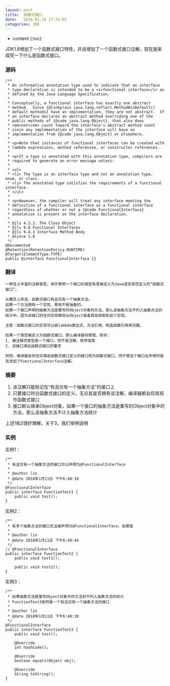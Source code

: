 ```yaml
---
layout: post
title:  函数式接口
date:   2018-01-10 17:33:05
categories: JDK
---
```


* content
{:toc}

JDK1.8增加了一个函数式接口特性，并且增加了一个函数式接口注解，现在就来探究一下什么是函数式接口。
	
### 源码

	/**
	 * An informative annotation type used to indicate that an interface
	 * type declaration is intended to be a <i>functional interface</i> as
	 * defined by the Java Language Specification.
	 *
	 * Conceptually, a functional interface has exactly one abstract
	 * method.  Since {@linkplain java.lang.reflect.Method#isDefault()
	 * default methods} have an implementation, they are not abstract.  If
	 * an interface declares an abstract method overriding one of the
	 * public methods of {@code java.lang.Object}, that also does
	 * <em>not</em> count toward the interface's abstract method count
	 * since any implementation of the interface will have an
	 * implementation from {@code java.lang.Object} or elsewhere.
	 *
	 * <p>Note that instances of functional interfaces can be created with
	 * lambda expressions, method references, or constructor references.
	 *
	 * <p>If a type is annotated with this annotation type, compilers are
	 * required to generate an error message unless:
	 *
	 * <ul>
	 * <li> The type is an interface type and not an annotation type, enum, or class.
	 * <li> The annotated type satisfies the requirements of a functional interface.
	 * </ul>
	 *
	 * <p>However, the compiler will treat any interface meeting the
	 * definition of a functional interface as a functional interface
	 * regardless of whether or not a {@code FunctionalInterface}
	 * annotation is present on the interface declaration.
	 *
	 * @jls 4.3.2. The Class Object
	 * @jls 9.8 Functional Interfaces
	 * @jls 9.4.3 Interface Method Body
	 * @since 1.8
	 */
	@Documented
	@Retention(RetentionPolicy.RUNTIME)
	@Target(ElementType.TYPE)
	public @interface FunctionalInterface {}
	
### 翻译
	
	一种含义丰富的注解类型，用于表明一个接口的类型有意被定义为Java语言规范定义的“函数式接口”。
	
	从概念上来说，函数式接口有且仅有一个抽象方法。
	如果一个方法拥有一个实现，那他不是抽象的。
	如果一个接口声明的抽象方法是重写的Object对象的方法，那么该抽象方法不列入抽象方法的统计中。因为该接口的任何实现都将从Object或者其他获取到这个实现。
	
	注意：函数式接口的实现可以由lambda表达式、方法引用、构造函数引用来创建。
	
	如果一个类型被定义为函数式接口，那么编译器将报错，除非：
	1. 被注解的类型是一个接口，而不是注解、枚举或类
	2. 该接口满足函数式接口的要求

	然而，编译器会将任何满足函数式接口定义的接口视为函数式接口，而不管这个接口在声明时是否添加了FunctionalInterface注解。
	
### 摘要

1. 该注解只能标记在“有且仅有一个抽象方法”的接口上
2. 只要接口符合函数式接口的定义，无论其是否拥有该注解，编译器都会将其视作函数式接口
3. 接口默认继承Object对象，如果一个接口的抽象方法是重写的Object对象中的方法，那么该抽象方法不计入抽象方法统计

上述1和2很好理解，关于3，我们举例说明

### 实例

实例1：

	/**
	 * 有且仅有一个抽象方法的接口可以声明为@FunctionalInterface
	 * 
	 * @author lin
	 * @date 2018年1月11日 下午6:48:10
	 */
	@FunctionalInterface
	public interface FunctionTest1 {
		public void test();
	}
	
实例2：
	
	/**
	 * 有多个抽象方法的接口无法被声明为@FunctionalInterface，会报错
	 * 
	 * @author lin
	 * @date 2018年1月11日 下午6:48:44
	 */
	// @FunctionalInterface
	public interface FunctionTest2 {
		public void test1();
	
		public void test2();
	}
	
实例3：
	
	/**
	 * 如果抽象方法是重写Object对象中的方法则不列入抽象方法的统计
	 * FunctionTest3依然是一个有且仅有一个抽象方法的接口
	 * 
	 * @author lin
	 * @date 2018年1月11日 下午6:48:10
	 */
	@FunctionalInterface
	public interface FunctionTest3 {
		public void test();
	
		@Override
		int hashCode();
	
		@Override
		boolean equals(Object obj);
	
		@Override
		String toString();
	}